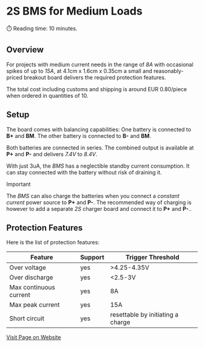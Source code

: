 # 2S BMS for Medium Loads
:stopwatch: Reading time: 10 minutes.

## Overview

For projects with medium current needs in the range of *8A* with occasional spikes of up to *15A*, at 4.1cm x 1.6cm x 0.35cm a small and reasonably-priced breakout board delivers the required protection features. 

The total cost including customs and shipping is around EUR 0.80/piece when ordered in quantities of 10.

## Setup

The board comes with balancing capabilities: One battery is connected to **B+** and **BM**. The other battery is connected to **B-** and **BM**.

Both batteries are connected in series. The combined output is available at **P+** and **P-** and delivers *7.4V* to *8.4V*.

With just 3uA, the *BMS* has a neglectible standby current consumption. It can stay connected with the battery without risk of draining it.

> [!IMPORTANT]  
> The *BMS* can also charge the batteries when you connect a *constant current* power source to **P+** and **P-**. The recommended way of charging is however to add a separate *2S* charger board and connect it to **P+** and **P-**..


## Protection Features

Here is the list of protection features:

| Feature | Support | Trigger Threshold |
| --- | --- | --- |
| Over voltage | yes | >4.25-4.35V |
| Over discharge | yes | <2.5-3V |
| Max continuous current | yes | 8A |
| Max peak current | yes | 15A |
| Short circuit | yes | resettable by initiating a charge |

[Visit Page on Website](https://github.com/tobiaspsp/doneland_sources/components/power/bms/2s/medium?275263020426240854)
